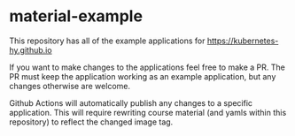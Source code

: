 # material-example
This repository has all of the example applications for https://kubernetes-hy.github.io

If you want to make changes to the applications feel free to make a PR. The PR must keep the application working as an example application, but any changes otherwise are welcome.

Github Actions will automatically publish any changes to a specific application. This will require rewriting course material (and yamls within this repository) to reflect the changed image tag.
